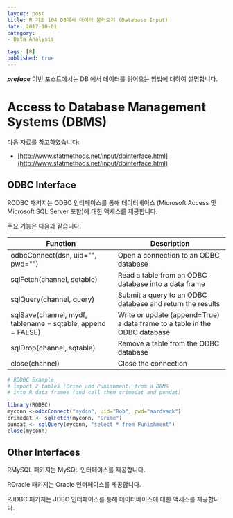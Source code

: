 ```yaml
---
layout: post  
title: R 기초 104 DB에서 데이터 불러오기 (Database Input)  
date: 2017-10-01  
category:
- Data Analysis  

tags: [R]  
published: true  
---
```


***preface*** 이번 포스트에서는 DB 에서 데이터를 읽어오는 방법에 대하여 설명합니다.

# Access to Database Management Systems (DBMS)

다음 자료를 참고하였습니다:  
- [http://www.statmethods.net/input/dbinterface.html](http://www.statmethods.net/input/dbinterface.html)

## ODBC Interface

RODBC 패키지는 ODBC 인터페이스를 통해 데이터베이스 (Microsoft Access 및 Microsoft SQL Server 포함)에 대한 액세스를 제공합니다.

주요 기능은 다음과 같습니다.


Function | Description
---------|------------------
odbcConnect(dsn, uid="", pwd="") | Open a connection to an ODBC database
sqlFetch(channel, sqtable) | Read a table from an ODBC database into a data frame
sqlQuery(channel, query) | Submit a query to an ODBC database and return the results
sqlSave(channel, mydf, tablename = sqtable, append = FALSE) | Write or update (append=True) a data frame to a table in the ODBC database
sqlDrop(channel, sqtable) | Remove a table from the ODBC database
close(channel) | Close the connection

```r
# RODBC Example
# import 2 tables (Crime and Punishment) from a DBMS
# into R data frames (and call them crimedat and pundat)

library(RODBC)
myconn <-odbcConnect("mydsn", uid="Rob", pwd="aardvark")
crimedat <- sqlFetch(myconn, "Crime")
pundat <- sqlQuery(myconn, "select * from Punishment")
close(myconn)
```

## Other Interfaces

RMySQL 패키지는 MySQL 인터페이스를 제공합니다.

ROracle 패키지는 Oracle 인터페이스를 제공합니다.

RJDBC 패키지는 JDBC 인터페이스를 통해 데이터베이스에 대한 액세스를 제공합니다.
